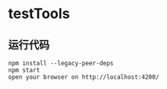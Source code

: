 # testTools

## 运行代码
```
npm install --legacy-peer-deps 
npm start
open your browser on http://localhost:4200/ 
```
